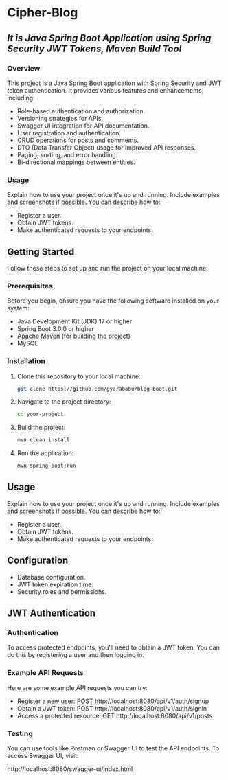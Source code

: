 # Cipher-Blog
## _It is Java Spring Boot Application using Spring Security JWT Tokens, Maven Build Tool_

### Overview
This project is a Java Spring Boot application with Spring Security and JWT token authentication. It provides various features and enhancements, including:

- Role-based authentication and authorization.
- Versioning strategies for APIs.
- Swagger UI integration for API documentation.
- User registration and authentication.
- CRUD operations for posts and comments.
- DTO (Data Transfer Object) usage for improved API responses.
- Paging, sorting, and error handling.
- Bi-directional mappings between entities.

### Usage
Explain how to use your project once it's up and running. Include examples and screenshots if possible. You can describe how to:

- Register a user.
- Obtain JWT tokens.
- Make authenticated requests to your endpoints.

## Getting Started

Follow these steps to set up and run the project on your local machine:

### Prerequisites

Before you begin, ensure you have the following software installed on your system:

- Java Development Kit (JDK) 17 or higher
- Spring Boot 3.0.0 or higher
- Apache Maven (for building the project)
- MySQL

### Installation

1. Clone this repository to your local machine:

   ```bash
   git clone https://github.com/gyarababu/blog-boot.git
2. Navigate to the project directory: 

   ```bash
   cd your-project
3. Build the project:

   ```bash
   mvn clean install
4. Run the application:

   ```bash
   mvn spring-boot:run
## Usage
Explain how to use your project once it's up and running. Include examples and screenshots if possible. You can describe how to:

- Register a user.
- Obtain JWT tokens.
- Make authenticated requests to your endpoints.
## Configuration

- Database configuration.
- JWT token expiration time.
- Security roles and permissions.

## JWT Authentication

### Authentication
To access protected endpoints, you'll need to obtain a JWT token. You can do this by registering a user and then logging in.

### Example API Requests
Here are some example API requests you can try:

- Register a new user: POST http://localhost:8080/api/v1/auth/signup
- Obtain a JWT token: POST http://localhost:8080/api/v1/auth/signin
- Access a protected resource: GET http://localhost:8080/api/v1/posts

### Testing
You can use tools like Postman or Swagger UI to test the API endpoints. To access Swagger UI, visit:

http://localhost:8080/swagger-ui/index.html
